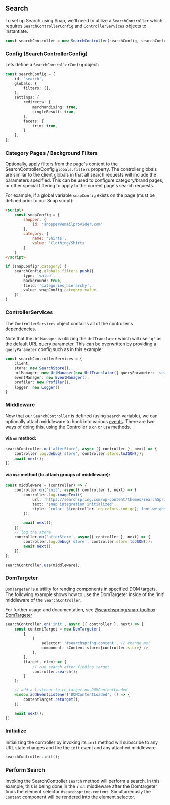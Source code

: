 <h2 id="SearchTypicalUsage">Search</h2>

To set up Search using Snap, we'll need to utilize a `SearchController` which requires `SearchControllerConfig` and `ControllerServices` objects to instantiate.
```typescript
const searchController = new SearchController(searchConfig, searchControllerServices);
```
### Config (SearchControllerConfig)
Lets define a `SearchControllerConfig` object:
```typescript
const searchConfig = {
	id: 'search',
	globals: {
		filters: [],
	},
	settings: {
		redirects: {
			merchandising: true,
			singleResult: true,
		},
		facets: {
			trim: true,
		}
	},
};
```


### Category Pages / Background Filters
Optionally, apply filters from the page's content to the SearchControllerConfig `globals.filters` property. The controller globals are similar to the client globals in that all search requests will include the parameters specified. This can be used to configure category/brand pages, or other special filtering to apply to the current page's search requests.

For example, if a global variable `snapConfig` exists on the page (must be defined prior to our Snap script):

```html
<script>
	const snapConfig = {
		shopper: {
			id: 'shopper@emailprovider.com'
		},
		category: {
			name: 'Shirts',
			value: 'Clothing/Shirts'
		}
	}
</script>
```

```typescript
if (snapConfig?.category) {
	searchConfig.globals.filters.push({
		type: 'value',
		background: true,
		field: 'categories_hierarchy',
		value: snapConfig.category.value,
	});
}
```


### ControllerServices
The `ControllerServices` object contains all of the controller's dependencies.

Note that the `UrlManager` is utilizing the `UrlTranslator` which will use `'q'` as the default URL query parameter. This can be overwritten by providing a `queryParameter` config such as in this example:

```typescript
const searchControllerServices = {
	client,
	store: new SearchStore(),
	urlManager: new UrlManager(new UrlTranslator({ queryParameter: 'search_query' }), reactLinker),
	eventManager: new EventManager(),
	profiler: new Profiler(),
	logger: new Logger()
}
```

<h3 id="SearchMiddleware">Middleware</h3>

Now that our `SearchController` is defined (using `search` variable), we can optionally attach middleware to hook into various [events](/packages/snap-controller/#searchcontroller-event-lifecycle). There are two ways of doing this, using the Controller's `on` or `use` methods.

#### via `on` method:

```typescript
searchController.on('afterStore', async ({ controller }, next) => {
	controller.log.debug('store', controller.store.toJSON());
	await next();
})
```

#### via `use` method (to attach groups of middleware):

```typescript
const middleware = (controller) => {
	controller.on('init', async({ controller }, next) => {
		controller.log.imageText({
			url: 'https://searchspring.com/wp-content/themes/SearchSpring-Theme/dist/images/favicons/favicon.svg',
			text: 'snap integration initialized',
			style: `color: ${controller.log.colors.indigo}; font-weight: bold;`,
		});

		await next();
	});
	// log the store
	controller.on('afterStore', async({ controller }, next) => {
		controller.log.debug('store', controller.store.toJSON());
		await next();
	});
};

searchController.use(middleware);
```

<h3 id="SearchDomTargeter">DomTargeter</h3>

`DomTargeter` is a utility for rending components in specified DOM targets. The following example shows how to use the DomTargeter inside of the 'init' middleware of the `SearchController`.

For further usage and documentation, see [@searchspring/snap-toolbox DomTargeter](../snap-toolbox/README.md#DomTargeter)

```typescript
searchController.on('init', async ({ controller }, next) => {
	const contentTarget = new DomTargeter(
		[
			{
				selector: '#searchspring-content', // change me!
				component: <Content store={controller.store} />,
			},
		],
		(target, elem) => {
			// run search after finding target
			controller.search();
		}
	);

	// add a listener to re-target on DOMContentLoaded
	window.addEventListener('DOMContentLoaded', () => {
		contentTarget.retarget();
	});

	await next();
})
```

### Initialize
Initializing the controller by invoking its `init` method will subscribe to any URL state changes and fire the `init` event and any attached middleware.

```typescript
searchController.init();
```

### Perform Search

Invoking the SearchController `search` method will perform a search. In this example, this is being done in the `init` middleware after the Domtargeter finds the element selector `#searchspring-content`. Simultaneously the `Content` component will be rendered into the element selector.

